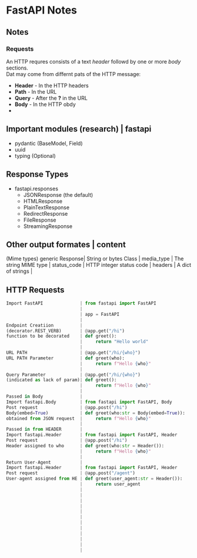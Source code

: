 # FastAPI Notes
## Notes
### Requests
  An HTTP requres consists of a text _header_ followd by one or more _body_ sections.  
  Dat may come from differnt pats of the HTTP message:
  * **Header** - In the HTTP headers
  * **Path** - In the URL
  * **Query** - After the **?** in the URL
  * **Body** - In the HTTP obdy
  * 
  
## Important modules (research) | fastapi
 * pydantic (BaseModel, Field)
 * uuid
 * typing (Optional)
## Response Types  
 * fastapi.responses
   * JSONResponse (the default)
   * HTMLResponse
   * PlainTextResponse
   * RedirectResponse
   * FileResponse
   * StreamingResponse

## Other output formates        | content
(Mime types) generic Response|   String or bytes
Class                        | media_type
                             |   The string MIME type
                             | status_code
                             |   HTTP integer status code
                             | headers
                             |   A dict of strings
                             |

## HTTP Requests
```python
Import FastAPI              | from fastapi import FastAPI
                            | 
                            | app = FastAPI
                            | 
Endpoint Creatiion          |
(decorator.REST_VERB)       | @app.get("/hi")
function to be decorated    | def greet():
                            |     return "Hello world"
                            | 
URL PATH                    | @app.get("/hi/{who}")
URL PATH Parameter          | def greet(who):
                            |     return f"Hello {who}"
                            | 
Query Parameter             | @app.get("/hi/{who}")
(indicated as lack of param)| def greet():
                            |     return f"Hello {who}"
                            | 
Passed in Body              | 
Import fastapi.Body         | from fastapi import FastAPI, Body
Post request                | @app.post("/hi")
Body(embed=True)            | def greet(who:str = Body(embed=True)):
obtained from JSON request  |     return f"Hello {who}"
                            | 
Passed in from HEADER       | 
Import fastapi.Header       | from fastapi import FastAPI, Header
Post request                | @app.post("/hi")
Header assigned to who      | def greet(who:str = Header()):
                            |     return f"Hello {who}"
                            | 
Return User-Agent           | 
Import fastapi.Header       | from fastapi import FastAPI, Header
Post request                | @app.post("/agent")
User-agent assigned from HE | def greet(user_agent:str = Header()):
                            |     return user_agent
                            | 
                            | 
                            | 
                            | 
                            | 
                            | 
                            | 
                            | 
                            | 
                            | 
                            | 
                            | 
```
